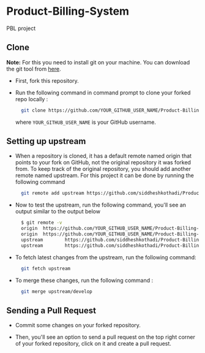 # Product-Billing-System
PBL project

## Clone

<b>Note:</b> For this you need to install git on your machine. You can download the git tool from <a href="https://git-scm.com/">here</a>.

- First, fork this repository.
- Run the following command in command prompt to clone your forked repo locally :

  ```bash
    git clone https://github.com/YOUR_GITHUB_USER_NAME/Product-Billing-System
  ```
  where <code>YOUR_GITHUB_USER_NAME</code> is your GitHub username.

## Setting up upstream

- When a repository is cloned, it has a default remote named origin that points to your fork on GitHub, not the original repository it was forked from. To keep track of the original repository, you should add another remote named upstream. For this project it can be done by running the following command 

  ```bash
    git remote add upstream https://github.com/siddheshkothadi/Product-Billing-System
  ```

- Now to test the upstream, run the following command, you'll see an output similar to the output below
  ```bash
    $ git remote -v
    origin  https://github.com/YOUR_GITHUB_USER_NAME/Product-Billing-System(fetch)
    origin  https://github.com/YOUR_GITHUB_USER_NAME/Product-Billing-System (push)
    upstream        https://github.com/siddheshkothadi/Product-Billing-System.git (fetch)
    upstream        https://github.com/siddheshkothadi/Product-Billing-System.git (push)
  ```
  
- To fetch latest changes from the upstream, run the following command: 
    ```bash
      git fetch upstream
    ```
    
- To merge these changes, run the following command : 
  ```bash
    git merge upstream/develop
  ```

## Sending a Pull Request

- Commit some changes on your forked repository.

- Then, you'll see an option to send a pull request on the top right corner of your forked repository, click on it and create a pull request.
